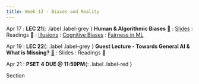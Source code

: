 ```yaml
---
title: Week 12 - Biases and Reality
---
```


Apr 17
: **LEC 21**{: .label .label-grey } **Human & Algorithmic Biases** [🎥](https://harvard.hosted.panopto.com/Panopto/Pages/Viewer.aspx?id=4a0b889e-f266-4ff2-b031-afa1010619a6) 
  : [Slides](https://canvas.harvard.edu/files/17336763/download?download_frd=1)
: Readings 📖
: [Illusions](https://www.vox.com/science-and-health/20978285/optical-illusion-science-humility-reality-polarization)
: [Cognitive Biases](https://canvas.harvard.edu/files/17335803/download?download_frd=1)
: [Fairness in ML](https://fairmlbook.org/introduction.html)

Apr 19
: **LEC 22**{: .label .label-grey } **Guest Lecture - Towards General AI & What is Missing?** [🎥](https://harvard.hosted.panopto.com/Panopto/Pages/Viewer.aspx?id=a713e071-30df-40c4-b0dd-afa1010619c9)
  : Slides
: Readings 📖


Apr 21
: **PSET 4 DUE @ 11:59PM**{: .label .label-red }

Section

